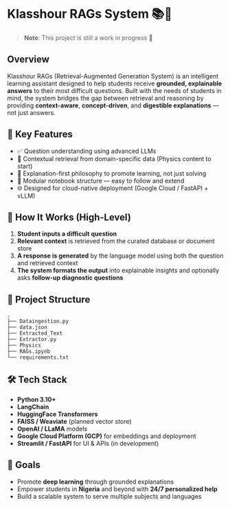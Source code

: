 # Klasshour RAGs System 📚🧠

> **Note**: This project is still a work in progress 🚧

## Overview

Klasshour RAGs (Retrieval-Augmented Generation System) is an intelligent learning assistant designed to help students receive **grounded, explainable answers** to their most difficult questions. Built with the needs of students in mind, the system bridges the gap between retrieval and reasoning by providing **context-aware**, **concept-driven**, and **digestible explanations** — not just answers.

## 🧩 Key Features

- ✅ Question understanding using advanced LLMs
- 🔎 Contextual retrieval from domain-specific data (Physics content to start)
- 🧠 Explanation-first philosophy to promote learning, not just solving
- 🚧 Modular notebook structure — easy to follow and extend
- 🌐 Designed for cloud-native deployment (Google Cloud / FastAPI + vLLM)

## 🚀 How It Works (High-Level)

1. **Student inputs a difficult question**
2. **Relevant context** is retrieved from the curated database or document store
3. **A response is generated** by the language model using both the question and retrieved context
4. **The system formats the output** into explainable insights and optionally asks **follow-up diagnostic questions**

## 📁 Project Structure
```
.
├── Dataingestion.py
├── data.json
├── Extracted_Text
├── Extractor.py
├── Physics
├── RAGs.ipynb
└── requirements.txt
```

## 🛠 Tech Stack

- **Python 3.10+**
- **LangChain**
- **HuggingFace Transformers**
- **FAISS / Weaviate** (planned vector store)
- **OpenAI / LLaMA** models
- **Google Cloud Platform (GCP)** for embeddings and deployment
- **Streamlit / FastAPI** for UI & APIs (in development)

## 🎯 Goals

- Promote **deep learning** through grounded explanations
- Empower students in **Nigeria** and beyond with **24/7 personalized help**
- Build a scalable system to serve multiple subjects and languages


